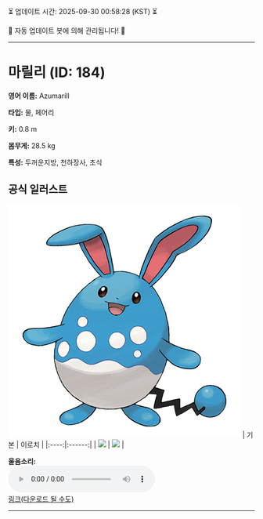 
⏳ 업데이트 시간: 2025-09-30 00:58:28 (KST) ⏳

🤖 자동 업데이트 봇에 의해 관리됩니다! 🤖

---

# 마릴리 (ID: 184)
**영어 이름:** Azumarill

**타입:** 물, 페어리

**키:** 0.8 m

**몸무게:** 28.5 kg

**특성:** 두꺼운지방, 천하장사, 초식

## 공식 일러스트
![](https://raw.githubusercontent.com/PokeAPI/sprites/master/sprites/pokemon/other/official-artwork/184.png)
| 기본 | 이로치 |
|:----:|:------:|
| <img src="http://play.pokemonshowdown.com/sprites/ani/azumarill.gif" width="200"> | <img src="http://play.pokemonshowdown.com/sprites/ani-shiny/azumarill.gif" width="200"> |

**울음소리:**<br><audio controls src="https://raw.githubusercontent.com/PokeAPI/cries/main/cries/pokemon/latest/184.ogg"></audio><br> [링크(다운로드 될 수도)](https://raw.githubusercontent.com/PokeAPI/cries/main/cries/pokemon/latest/184.ogg)


---
